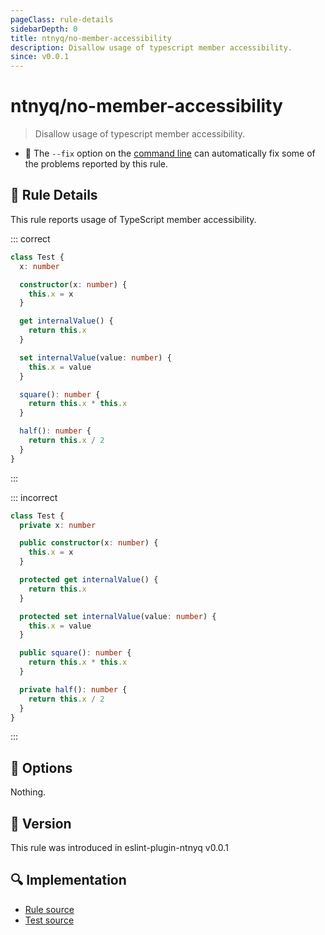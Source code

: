 ```yaml
---
pageClass: rule-details
sidebarDepth: 0
title: ntnyq/no-member-accessibility
description: Disallow usage of typescript member accessibility.
since: v0.0.1
---
```


# ntnyq/no-member-accessibility

> Disallow usage of typescript member accessibility.

- :wrench: The `--fix` option on the [command line](https://eslint.org/docs/user-guide/command-line-interface#fix-problems) can automatically fix some of the problems reported by this rule.

## :book: Rule Details

This rule reports usage of TypeScript member accessibility.

::: correct

```ts eslint-check
class Test {
  x: number

  constructor(x: number) {
    this.x = x
  }

  get internalValue() {
    return this.x
  }

  set internalValue(value: number) {
    this.x = value
  }

  square(): number {
    return this.x * this.x
  }

  half(): number {
    return this.x / 2
  }
}
```

:::

::: incorrect

```ts eslint-check
class Test {
  private x: number

  public constructor(x: number) {
    this.x = x
  }

  protected get internalValue() {
    return this.x
  }

  protected set internalValue(value: number) {
    this.x = value
  }

  public square(): number {
    return this.x * this.x
  }

  private half(): number {
    return this.x / 2
  }
}
```

:::

## :wrench: Options

Nothing.

## :rocket: Version

This rule was introduced in eslint-plugin-ntnyq v0.0.1

## :mag: Implementation

- [Rule source](https://github.com/ntnyq/eslint-plugin-ntnyq/blob/main/src/rules/no-member-accessibility.ts)
- [Test source](https://github.com/ntnyq/eslint-plugin-ntnyq/tree/main/tests/rules/no-member-accessibility.test.ts)
